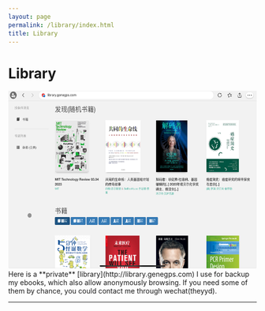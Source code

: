 ```yaml
---
layout: page
permalink: /library/index.html
title: Library
---
```


# Library

<img src="images/Library.jpg" class="floatpic" width="640" height="360">
<br>
Here is a **private** [library](http://library.genegps.com) I use for backup my ebooks, which also allow anonymously browsing. If you need some of them by chance, you could contact me through wechat(theyyd).


<br>

---
